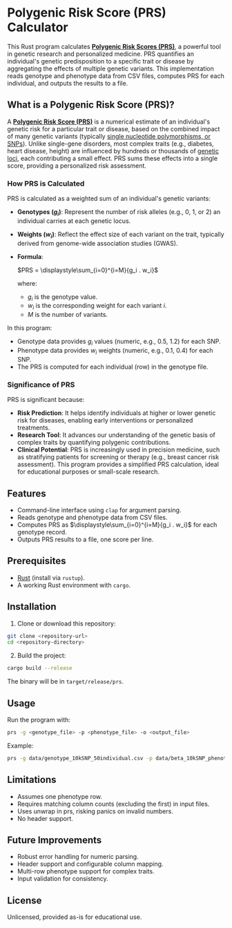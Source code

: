# Polygenic Risk Score (PRS) Calculator

This Rust program calculates **[Polygenic Risk Scores (PRS)](https://en.wikipedia.org/wiki/Polygenic_score)**, a powerful tool in genetic research and personalized medicine. PRS quantifies an individual's genetic predisposition to a specific trait or disease by aggregating the effects of multiple genetic variants. This implementation reads genotype and phenotype data from CSV files, computes PRS for each individual, and outputs the results to a file.

## What is a Polygenic Risk Score (PRS)?
A **[Polygenic Risk Score (PRS)](https://en.wikipedia.org/wiki/Locus_(genetics))** is a numerical estimate of an individual's genetic risk for a particular trait or disease, based on the combined impact of many genetic variants (typically [single nucleotide polymorphisms, or SNPs](https://en.wikipedia.org/wiki/Single-nucleotide_polymorphism)). Unlike single-gene disorders, most complex traits (e.g., diabetes, heart disease, height) are influenced by hundreds or thousands of [genetic loci](https://en.wikipedia.org/wiki/Locus_(genetics)), each contributing a small effect. PRS sums these effects into a single score, providing a personalized risk assessment.

### How PRS is Calculated
PRS is calculated as a weighted sum of an individual's genetic variants:
- **Genotypes $(g_i)$**: Represent the number of risk alleles (e.g., 0, 1, or 2) an individual carries at each genetic locus.
- **Weights $(w_i)$**: Reflect the effect size of each variant on the trait, typically derived from genome-wide association studies (GWAS).
- **Formula**:  

  $PRS = \displaystyle\sum_{i=0}^{i=M}{g_i . w_i}$

  where:
  - $g_i$ is the genotype value.
  - $w_i$ is the corresponding weight for each variant $i$.
  - $M$ is the number of variants.

In this program:
- Genotype data provides $g_i$ values (numeric, e.g., 0.5, 1.2) for each SNP.
- Phenotype data provides $w_i$ weights (numeric, e.g., 0.1, 0.4) for each SNP.
- The PRS is computed for each individual (row) in the genotype file.

### Significance of PRS
PRS is significant because:
- **Risk Prediction**: It helps identify individuals at higher or lower genetic risk for diseases, enabling early interventions or personalized treatments.
- **Research Tool**: It advances our understanding of the genetic basis of complex traits by quantifying polygenic contributions.
- **Clinical Potential**: PRS is increasingly used in precision medicine, such as stratifying patients for screening or therapy (e.g., breast cancer risk assessment).
This program provides a simplified PRS calculation, ideal for educational purposes or small-scale research.

## Features
- Command-line interface using `clap` for argument parsing.
- Reads genotype and phenotype data from CSV files.
- Computes PRS as $\displaystyle\sum_{i=0}^{i=M}{g_i . w_i}$ for each genotype record.
- Outputs PRS results to a file, one score per line.

## Prerequisites
- [Rust](https://www.rust-lang.org/tools/install) (install via `rustup`).
- A working Rust environment with `cargo`.

## Installation
1. Clone or download this repository:
```bash
git clone <repository-url>
cd <repository-directory>
```

2. Build the project:
```bash
cargo build --release
```

The binary will be in `target/release/prs`.

## Usage
Run the program with:

```bash
prs -g <genotype_file> -p <phenotype_file> -o <output_file>
```

Example:

```bash
prs -g data/genotype_10kSNP_50individual.csv -p data/beta_10kSNP_phenotype0.csv -o prs_10kSNP_50individual.csv
```

## Limitations
- Assumes one phenotype row.
- Requires matching column counts (excluding the first) in input files.
- Uses unwrap in prs, risking panics on invalid numbers.
- No header support.

## Future Improvements
- Robust error handling for numeric parsing.
- Header support and configurable column mapping.
- Multi-row phenotype support for complex traits.
- Input validation for consistency.

## License
Unlicensed, provided as-is for educational use.
